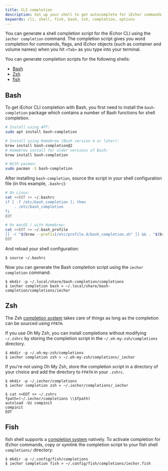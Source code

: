 ```yaml
---
title: CLI completion
description: Set up your shell to get autocomplete for iEchor commands and flags
keywords: cli, shell, fish, bash, zsh, completion, options
---
```


You can generate a shell completion script for the iEchor CLI using the `iechor
completion` command. The completion script gives you word completion for
commands, flags, and iEchor objects (such as container and volume names) when
you hit `<Tab>` as you type into your terminal.

You can generate completion scripts for the following shells:

- [Bash](#bash)
- [Zsh](#zsh)
- [fish](#fish)

## Bash

To get iEchor CLI completion with Bash, you first need to install the
`bash-completion` package which contains a number of Bash functions for shell
completion.

```bash
# Install using APT:
sudo apt install bash-completion

# Install using Homebrew (Bash version 4 or later):
brew install bash-completion@2
# Homebrew install for older versions of Bash:
brew install bash-completion

# With pacman:
sudo pacman -S bash-completion
```

After installing `bash-completion`, source the script in your shell
configuration file (in this example, `.bashrc`):

```bash
# On Linux:
cat <<EOT >> ~/.bashrc
if [ -f /etc/bash_completion ]; then
    . /etc/bash_completion
fi
EOT

# On macOS / with Homebrew:
cat <<EOT >> ~/.bash_profile
[[ -r "$(brew --prefix)/etc/profile.d/bash_completion.sh" ]] && . "$(brew --prefix)/etc/profile.d/bash_completion.sh"
EOT
```

And reload your shell configuration:

```console
$ source ~/.bashrc
```

Now you can generate the Bash completion script using the `iechor completion` command:

```console
$ mkdir -p ~/.local/share/bash-completion/completions
$ iechor completion bash > ~/.local/share/bash-completion/completions/iechor
```

## Zsh

The Zsh [completion system](http://zsh.sourceforge.net/Doc/Release/Completion-System.html)
takes care of things as long as the completion can be sourced using `FPATH`.

If you use Oh My Zsh, you can install completions without modifying `~/.zshrc`
by storing the completion script in the `~/.oh-my-zsh/completions` directory.

```console
$ mkdir -p ~/.oh-my-zsh/completions
$ iechor completion zsh > ~/.oh-my-zsh/completions/_iechor
```

If you're not using Oh My Zsh, store the completion script in a directory of
your choice and add the directory to `FPATH` in your `.zshrc`.

```console
$ mkdir -p ~/.iechor/completions
$ iechor completion zsh > ~/.iechor/completions/_iechor
```

```console
$ cat <<EOT >> ~/.zshrc
fpath=(~/.iechor/completions \\$fpath)
autoload -Uz compinit
compinit
EOT
```

## Fish

fish shell supports a [completion system](https://fishshell.com/docs/current/#tab-completion) natively.
To activate completion for iEchor commands, copy or symlink the completion script to your fish shell `completions/` directory:

```console
$ mkdir -p ~/.config/fish/completions
$ iechor completion fish > ~/.config/fish/completions/iechor.fish
```
